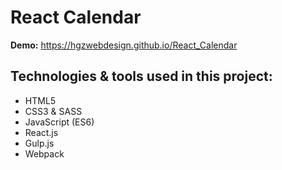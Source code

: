 # React Calendar

**Demo:** https://hgzwebdesign.github.io/React_Calendar

## Technologies & tools used in this project:
- HTML5
- CSS3 & SASS
- JavaScript (ES6)
- React.js
- Gulp.js
- Webpack
